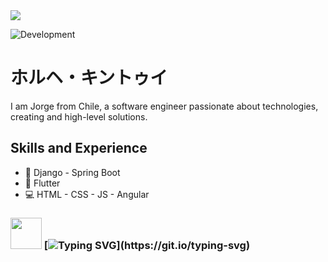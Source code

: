 <img src="https://komarev.com/ghpvc/?username=x4leqxinn">

![Development](https://i.pinimg.com/736x/92/d5/a0/92d5a0e7c75c20e39f548376ab832597.jpg)

# ホルヘ・キントゥイ
I am Jorge from Chile, a software engineer passionate about technologies, creating and high-level solutions.

## Skills and Experience
* 🎯 Django - Spring Boot
* 📱 Flutter
* 💻 HTML - CSS - JS - Angular

### <img src="https://64.media.tumblr.com/6002f1f1f1db1e890ec03c2c30905992/a12760da3dfa7f62-77/s500x750/470f623335caea356cb88153baede2c028fe87e6.gifv" width="50"> [![Typing SVG](https://readme-typing-svg.demolab.com?font=Fira+Code&weight=300&duration=4000&pause=1200&color=F7F6F6D7&width=435&lines=No+matter+where+you+go;everyone's+connected.)](https://git.io/typing-svg)


<!-- ## Examples of Work<
<img src="" width="512" >
-->
